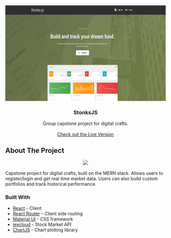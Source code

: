 

<!-- PROJECT LOGO -->
<br />
<p align="center">
    <a>
    <img src="/logo1.png" alt="Logo" width="750" height="300">
    </a>

  <h3 align="center">StonksJS</h3>

  <p align="center">
   Group capstone project for digital crafts.
    <br />
    <br />
    <a href="https://stonks.baileyday.dev">Check out the Live Version</a>
  </p>
</p>


<!-- ABOUT THE PROJECT -->
## About The Project
<p align="center">
 <img src="/stonksgif.gif?raw=true" width="750px">
</p>
Capstone project for digital crafts, built on the MERN stack. Allows users to register/login and get real time market data. Users can also build custom portfolios and track historical performance.

### Built With
* [React](https://reactjs.org/) - Client
* [React Router](https://reactrouter.com/) - Client side routing
* [Material UI](https://material-ui.com/) - CSS framework
* [iexcloud](https://iexcloud.io/) - Stock Market API
* [ChartJS](https://www.chartjs.org/) - Chart plotting library





<!-- MARKDOWN LINKS & IMAGES -->
<!-- https://www.markdownguide.org/basic-syntax/#reference-style-links -->
[contributors-shield]: https://img.shields.io/github/contributors/BaileyDay/ChatApp?style=flat-square
[contributors-url]: https://github.com/BaileyDay/Chatapp/graphs/contributors
[forks-shield]: https://img.shields.io/github/forks/BaileyDay/ChatApp?style=social
[stars-shield]: https://img.shields.io/github/stars/BaileyDay/ChatApp?style=social
[stars-url]: https://github.com/BaileyDay/Chatapp/stargazers
[issues-shield]: https://img.shields.io/github/issues/BaileyDay/ChatApp?style=flat-square
[issues-url]: https://github.com/BaileyDay/Chatapp/issues
[linkedin-shield]: https://img.shields.io/badge/-LinkedIn-black.svg?style=flat-square&logo=linkedin&colorB=555
[linkedin-url]: https://www.linkedin.com/in/bailey-j-day/
[product-screenshot]: images/screenshot.png
